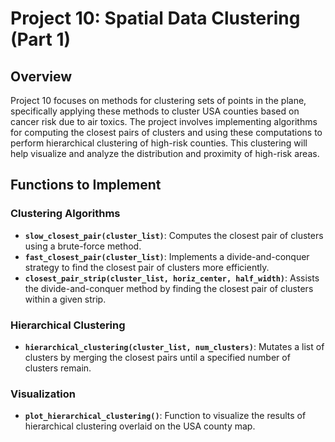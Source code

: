 

# Project 10: Spatial Data Clustering (Part 1)

## Overview

Project 10 focuses on methods for clustering sets of points in the plane, specifically applying these methods to cluster USA counties based on cancer risk due to air toxics. The project involves implementing algorithms for computing the closest pairs of clusters and using these computations to perform hierarchical clustering of high-risk counties. This clustering will help visualize and analyze the distribution and proximity of high-risk areas.


## Functions to Implement

### Clustering Algorithms
- **`slow_closest_pair(cluster_list)`**: Computes the closest pair of clusters using a brute-force method.
- **`fast_closest_pair(cluster_list)`**: Implements a divide-and-conquer strategy to find the closest pair of clusters more efficiently.
- **`closest_pair_strip(cluster_list, horiz_center, half_width)`**: Assists the divide-and-conquer method by finding the closest pair of clusters within a given strip.

### Hierarchical Clustering
- **`hierarchical_clustering(cluster_list, num_clusters)`**: Mutates a list of clusters by merging the closest pairs until a specified number of clusters remain.

### Visualization
- **`plot_hierarchical_clustering()`**: Function to visualize the results of hierarchical clustering overlaid on the USA county map.

